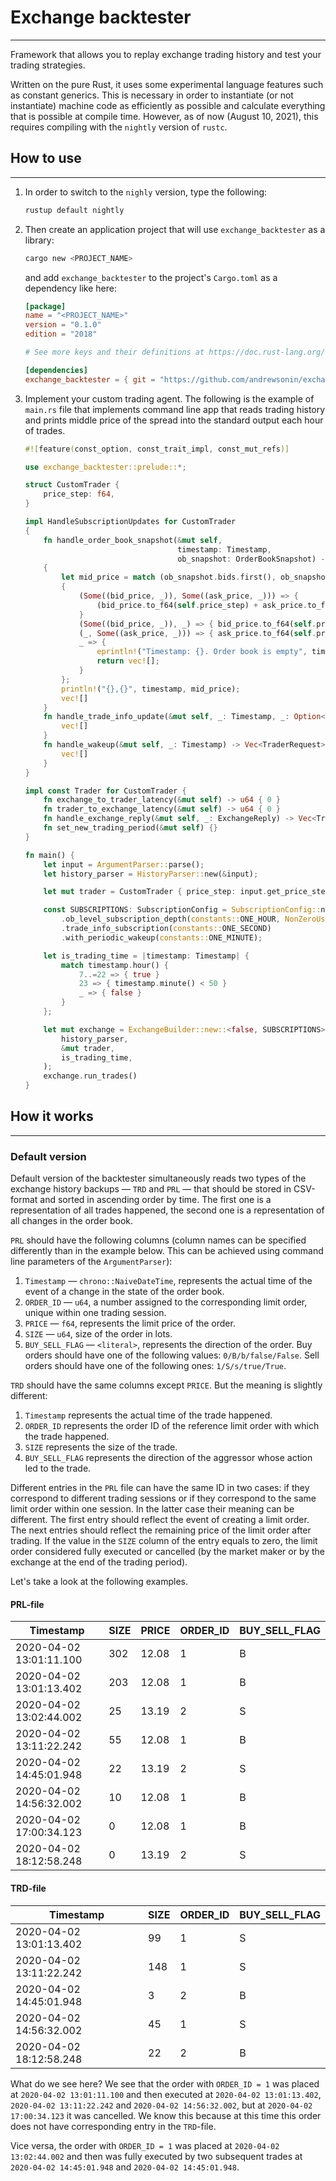 # Exchange backtester

---

Framework that allows you to replay exchange trading history and test your trading strategies.

Written on the pure Rust, it uses some experimental language features such as constant generics. This is necessary in order to instantiate (or not instantiate) machine code as efficiently as possible and calculate everything that is possible at compile time. However, as of now (August 10, 2021), this requires compiling with the `nightly` version of `rustc`.

## How to use

---

1. In order to switch to the `nighly` version, type the following:
    ```sh
    rustup default nightly
    ```
2. Then create an application project that will use `exchange_backtester` as a library:
   ```sh
   cargo new <PROJECT_NAME>
   ```
   and add `exchange_backtester` to the project's `Cargo.toml` as a dependency like here:
   ```toml
   [package]
   name = "<PROJECT_NAME>"
   version = "0.1.0"
   edition = "2018"

   # See more keys and their definitions at https://doc.rust-lang.org/cargo/reference/manifest.html

   [dependencies]
   exchange_backtester = { git = "https://github.com/andrewsonin/exchange_backtester" }
   ```
3. Implement your custom trading agent. The following is the example of `main.rs` file that implements command line app that reads trading history and prints middle price of the spread into the standard output each hour of trades.
   ```rust
   #![feature(const_option, const_trait_impl, const_mut_refs)]
   
   use exchange_backtester::prelude::*;
   
   struct CustomTrader {
       price_step: f64,
   }
   
   impl HandleSubscriptionUpdates for CustomTrader
   {
       fn handle_order_book_snapshot(&mut self,
                                     timestamp: Timestamp,
                                     ob_snapshot: OrderBookSnapshot) -> Vec<TraderRequest>
       {
           let mid_price = match (ob_snapshot.bids.first(), ob_snapshot.asks.first())
           {
               (Some((bid_price, _)), Some((ask_price, _))) => {
                   (bid_price.to_f64(self.price_step) + ask_price.to_f64(self.price_step)) * 0.5
               }
               (Some((bid_price, _)), _) => { bid_price.to_f64(self.price_step) }
               (_, Some((ask_price, _))) => { ask_price.to_f64(self.price_step) }
               _ => {
                   eprintln!("Timestamp: {}. Order book is empty", timestamp);
                   return vec![];
               }
           };
           println!("{},{}", timestamp, mid_price);
           vec![]
       }
       fn handle_trade_info_update(&mut self, _: Timestamp, _: Option<TradeInfo>) -> Vec<TraderRequest> {
           vec![]
       }
       fn handle_wakeup(&mut self, _: Timestamp) -> Vec<TraderRequest> {
           vec![]
       }
   }
   
   impl const Trader for CustomTrader {
       fn exchange_to_trader_latency(&mut self) -> u64 { 0 }
       fn trader_to_exchange_latency(&mut self) -> u64 { 0 }
       fn handle_exchange_reply(&mut self, _: ExchangeReply) -> Vec<TraderRequest> { vec![] }
       fn set_new_trading_period(&mut self) {}
   }
   
   fn main() {
       let input = ArgumentParser::parse();
       let history_parser = HistoryParser::new(&input);
   
       let mut trader = CustomTrader { price_step: input.get_price_step() };
   
       const SUBSCRIPTIONS: SubscriptionConfig = SubscriptionConfig::new()
           .ob_level_subscription_depth(constants::ONE_HOUR, NonZeroUsize::new(3).unwrap())
           .trade_info_subscription(constants::ONE_SECOND)
           .with_periodic_wakeup(constants::ONE_MINUTE);
   
       let is_trading_time = |timestamp: Timestamp| {
           match timestamp.hour() {
               7..=22 => { true }
               23 => { timestamp.minute() < 50 }
               _ => { false }
           }
       };
   
       let mut exchange = ExchangeBuilder::new::<false, SUBSCRIPTIONS>(
           history_parser,
           &mut trader,
           is_trading_time,
       );
       exchange.run_trades()
   }
   ```

## How it works

---

### Default version

Default version of the backtester simultaneously reads two types of the exchange history backups — `TRD` and `PRL` — that should be stored in CSV-format and sorted in ascending order by time. The first one is a representation of all trades happened, the second one is a representation of all changes in the order book.

`PRL` should have the following columns (column names can be specified differently than in the example below. This can be achieved using command line parameters of the `ArgumentParser`):
1. `Timestamp` — `chrono::NaiveDateTime`, represents the actual time of the event of a change in the state of the order book.
2. `ORDER_ID` — `u64`, a number assigned to the corresponding limit order, unique within one trading session.
3. `PRICE` — `f64`, represents the limit price of the order.
4. `SIZE` — `u64`, size of the order in lots.
5. `BUY_SELL_FLAG` — `<literal>`, represents the direction of the order. Buy orders should have one of the following values: `0/B/b/false/False`. Sell orders should have one of the following ones: `1/S/s/true/True`.

`TRD` should have the same columns except `PRICE`. But the meaning is slightly different:
1. `Timestamp` represents the actual time of the trade happened.
2. `ORDER_ID` represents the order ID of the reference limit order with which the trade happened.
3. `SIZE` represents the size of the trade.
4. `BUY_SELL_FLAG` represents the direction of the aggressor whose action led to the trade.

Different entries in the `PRL` file can have the same ID in two cases: if they correspond to different trading sessions or if they correspond to the same limit order within one session. In the latter case their meaning can be different. The first entry should reflect the event of creating a limit order. The next entries should reflect the remaining price of the limit order after trading. If the value in the `SIZE` column of the entry equals to zero, the limit order considered fully executed or cancelled (by the market maker or by the exchange at the end of the trading period).

Let's take a look at the following examples.

#### PRL-file
|               Timestamp | SIZE | PRICE | ORDER_ID | BUY_SELL_FLAG |
| ----------------------- | ---- | ----- | -------- | ------------- |
| 2020-04-02 13:01:11.100 |  302 | 12.08 |        1 |             B |
| 2020-04-02 13:01:13.402 |  203 | 12.08 |        1 |             B |
| 2020-04-02 13:02:44.002 |   25 | 13.19 |        2 |             S |
| 2020-04-02 13:11:22.242 |   55 | 12.08 |        1 |             B |
| 2020-04-02 14:45:01.948 |   22 | 13.19 |        2 |             S |
| 2020-04-02 14:56:32.002 |   10 | 12.08 |        1 |             B |
| 2020-04-02 17:00:34.123 |    0 | 12.08 |        1 |             B |
| 2020-04-02 18:12:58.248 |    0 | 13.19 |        2 |             S |

#### TRD-file
|               Timestamp | SIZE | ORDER_ID | BUY_SELL_FLAG |
| ----------------------- | ---- | -------- | ------------- |
| 2020-04-02 13:01:13.402 |   99 |        1 |             S |
| 2020-04-02 13:11:22.242 |  148 |        1 |             S |
| 2020-04-02 14:45:01.948 |    3 |        2 |             B |
| 2020-04-02 14:56:32.002 |   45 |        1 |             S |
| 2020-04-02 18:12:58.248 |   22 |        2 |             B |

What do we see here? We see that the order with `ORDER_ID = 1` was placed at `2020-04-02 13:01:11.100` and then executed at `2020-04-02 13:01:13.402`, `2020-04-02 13:11:22.242` and `2020-04-02 14:56:32.002`, but at `2020-04-02 17:00:34.123` it was cancelled. We know this because at this time this order does not have corresponding entry in the `TRD`-file.

Vice versa, the order with `ORDER_ID = 1` was placed at `2020-04-02 13:02:44.002` and then was fully executed by two subsequent trades at `2020-04-02 14:45:01.948` and `2020-04-02 14:45:01.948`.
